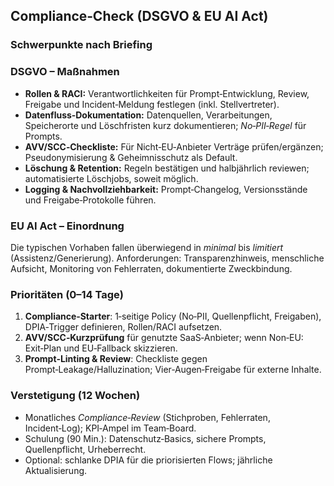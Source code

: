 <!-- COMPLIANCE (DE)
Kontext (nur für das Modell, NICHT rendern):
BRIEFING_JSON  = {{BRIEFING_JSON}}
SCORING_JSON   = {{SCORING_JSON}}
BUSINESS_JSON  = {{BUSINESS_JSON}}

Ziel:
Erzeuge einen klar gegliederten HTML-Block „Compliance‑Check (DSGVO & EU AI Act)“,
der die Briefing-Signale nutzt (DPO, DPIA, Löschung, Meldewege, Governance) und
praxisnahe Maßnahmen priorisiert. Keine erfundenen Angaben.

Regeln:
- Sprache: sachlich, knapp, handlungsorientiert.
- Status nur dann nennen, wenn Signal im Briefing vorhanden/ableitbar.
- EU‑AI‑Act: i. d. R. Minimal/Limited (Assistenz, Generierung). Keine Hochrisiko‑Einstufung ohne Anhaltspunkte.
- 0–14‑Tage‑Aktionen zuerst, dann 12‑Wochen‑Verstetigung.
- Keine Marketingfloskeln, nur umsetzbare Punkte.
- AUSSCHLIESSLICH HTML zurückgeben.

Ausgabeformat: -->
<section class="card">
  <h2>Compliance‑Check (DSGVO &amp; EU AI Act)</h2>

  <h3>Schwerpunkte nach Briefing</h3>
  <ul class="pill-list">
    <!-- Jede Pill nur, wenn das Signal existiert -->
    <!-- Beispiele (das Modell füllt anhand von BRIEFING_JSON): -->
    <!-- <li><span class="pill">Datenschutzbeauftragter: vorhanden</span></li> -->
    <!-- <li><span class="pill">DPIA/Folgenabschätzung: ja</span></li> -->
    <!-- <li><span class="pill">Löschung/Retention: Regeln vorhanden</span></li> -->
    <!-- <li><span class="pill">Meldewege: teilweise</span></li> -->
    <!-- <li><span class="pill">Governance: ja</span></li> -->
  </ul>

  <h3>DSGVO – Maßnahmen</h3>
  <ul>
    <li><strong>Rollen &amp; RACI:</strong> Verantwortlichkeiten für Prompt‑Entwicklung, Review, Freigabe und Incident‑Meldung festlegen (inkl. Stellvertreter).</li>
    <li><strong>Datenfluss‑Dokumentation:</strong> Datenquellen, Verarbeitungen, Speicherorte und Löschfristen kurz dokumentieren; <em>No‑PII‑Regel</em> für Prompts.</li>
    <li><strong>AVV/SCC‑Checkliste:</strong> Für Nicht‑EU‑Anbieter Verträge prüfen/ergänzen; Pseudonymisierung &amp; Geheimnisschutz als Default.</li>
    <li><strong>Löschung &amp; Retention:</strong> Regeln bestätigen und halbjährlich reviewen; automatisierte Löschjobs, soweit möglich.</li>
    <li><strong>Logging &amp; Nachvollziehbarkeit:</strong> Prompt‑Changelog, Versionsstände und Freigabe‑Protokolle führen.</li>
  </ul>

  <h3>EU AI Act – Einordnung</h3>
  <p>Die typischen Vorhaben fallen überwiegend in <em>minimal</em> bis <em>limitiert</em> (Assistenz/Generierung).
     Anforderungen: Transparenzhinweis, menschliche Aufsicht, Monitoring von Fehlerraten, dokumentierte Zweckbindung.</p>

  <h3>Prioritäten (0–14 Tage)</h3>
  <ol>
    <li><strong>Compliance‑Starter</strong>: 1‑seitige Policy (No‑PII, Quellenpflicht, Freigaben), DPIA‑Trigger definieren, Rollen/RACI aufsetzen.</li>
    <li><strong>AVV/SCC‑Kurzprüfung</strong> für genutzte SaaS‑Anbieter; wenn Non‑EU: Exit‑Plan und EU‑Fallback skizzieren.</li>
    <li><strong>Prompt‑Linting &amp; Review</strong>: Checkliste gegen Prompt‑Leakage/Halluzination; Vier‑Augen‑Freigabe für externe Inhalte.</li>
  </ol>

  <h3>Verstetigung (12 Wochen)</h3>
  <ul>
    <li>Monatliches <em>Compliance‑Review</em> (Stichproben, Fehlerraten, Incident‑Log); KPI‑Ampel im Team‑Board.</li>
    <li>Schulung (90 Min.): Datenschutz‑Basics, sichere Prompts, Quellenpflicht, Urheberrecht.</li>
    <li>Optional: schlanke DPIA für die priorisierten Flows; jährliche Aktualisierung.</li>
  </ul>
</section>
